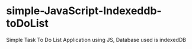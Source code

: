 # simple-JavaScript-Indexeddb-toDoList
Simple Task To Do List Application using JS, Database used is indexedDB
